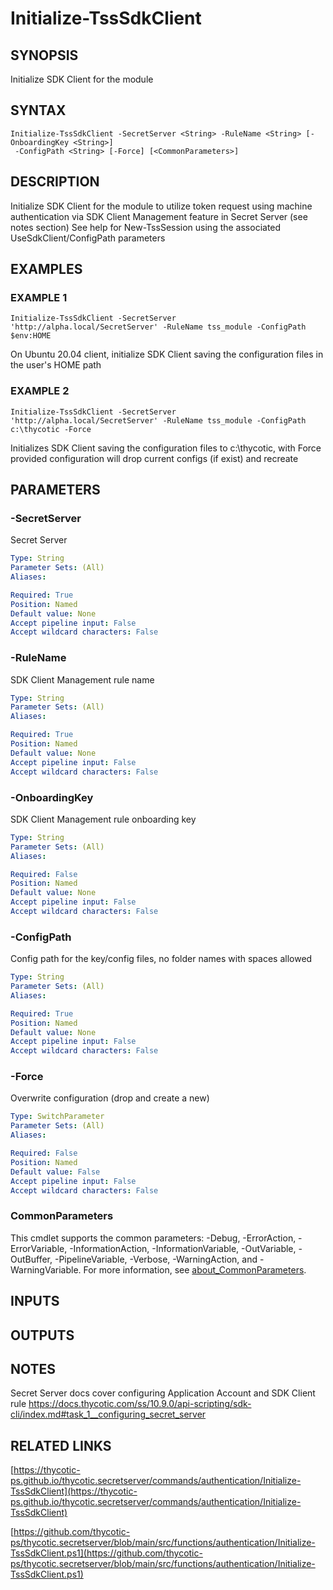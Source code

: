 # Initialize-TssSdkClient

## SYNOPSIS
Initialize SDK Client for the module

## SYNTAX

```
Initialize-TssSdkClient -SecretServer <String> -RuleName <String> [-OnboardingKey <String>]
 -ConfigPath <String> [-Force] [<CommonParameters>]
```

## DESCRIPTION
Initialize SDK Client for the module to utilize token request using machine authentication via SDK Client Management feature in Secret Server (see notes section)
See help for New-TssSession using the associated UseSdkClient/ConfigPath parameters

## EXAMPLES

### EXAMPLE 1
```
Initialize-TssSdkClient -SecretServer 'http://alpha.local/SecretServer' -RuleName tss_module -ConfigPath $env:HOME
```

On Ubuntu 20.04 client, initialize SDK Client saving the configuration files in the user's HOME path

### EXAMPLE 2
```
Initialize-TssSdkClient -SecretServer 'http://alpha.local/SecretServer' -RuleName tss_module -ConfigPath c:\thycotic -Force
```

Initializes SDK Client saving the configuration files to c:\thycotic, with Force provided configuration will drop current configs (if exist) and recreate

## PARAMETERS

### -SecretServer
Secret Server

```yaml
Type: String
Parameter Sets: (All)
Aliases:

Required: True
Position: Named
Default value: None
Accept pipeline input: False
Accept wildcard characters: False
```

### -RuleName
SDK Client Management rule name

```yaml
Type: String
Parameter Sets: (All)
Aliases:

Required: True
Position: Named
Default value: None
Accept pipeline input: False
Accept wildcard characters: False
```

### -OnboardingKey
SDK Client Management rule onboarding key

```yaml
Type: String
Parameter Sets: (All)
Aliases:

Required: False
Position: Named
Default value: None
Accept pipeline input: False
Accept wildcard characters: False
```

### -ConfigPath
Config path for the key/config files, no folder names with spaces allowed

```yaml
Type: String
Parameter Sets: (All)
Aliases:

Required: True
Position: Named
Default value: None
Accept pipeline input: False
Accept wildcard characters: False
```

### -Force
Overwrite configuration (drop and create a new)

```yaml
Type: SwitchParameter
Parameter Sets: (All)
Aliases:

Required: False
Position: Named
Default value: False
Accept pipeline input: False
Accept wildcard characters: False
```

### CommonParameters
This cmdlet supports the common parameters: -Debug, -ErrorAction, -ErrorVariable, -InformationAction, -InformationVariable, -OutVariable, -OutBuffer, -PipelineVariable, -Verbose, -WarningAction, and -WarningVariable. For more information, see [about_CommonParameters](http://go.microsoft.com/fwlink/?LinkID=113216).

## INPUTS

## OUTPUTS

## NOTES
Secret Server docs cover configuring Application Account and SDK Client rule
https://docs.thycotic.com/ss/10.9.0/api-scripting/sdk-cli/index.md#task_1__configuring_secret_server

## RELATED LINKS

[https://thycotic-ps.github.io/thycotic.secretserver/commands/authentication/Initialize-TssSdkClient](https://thycotic-ps.github.io/thycotic.secretserver/commands/authentication/Initialize-TssSdkClient)

[https://github.com/thycotic-ps/thycotic.secretserver/blob/main/src/functions/authentication/Initialize-TssSdkClient.ps1](https://github.com/thycotic-ps/thycotic.secretserver/blob/main/src/functions/authentication/Initialize-TssSdkClient.ps1)


